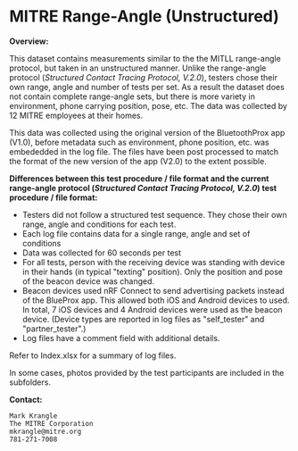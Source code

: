 # MITRE Range-Angle (Unstructured)

**Overview:**

This dataset contains measurements similar to the the MITLL range-angle protocol, but taken in an unstructured manner.  Unlike the range-angle protocol (_Structured Contact Tracing Protocol, V.2.0_), testers chose their own range, angle and number of tests per set.  As a result the dataset does not contain complete range-angle sets, but there is more variety in environment, phone carrying position, pose, etc.  The data was collected by 12 MITRE employees at their homes.

This data was collected using the original version of the BluetoothProx app (V1.0), before metadata such as environment, phone position, etc. was embededded in the log file.  The files have been post processed to match the format of the new version of the app (V2.0) to the extent possible.

**Differences between this test procedure / file format and the current range-angle protocol (_Structured Contact Tracing Protocol, V.2.0_) test procedure / file format:**

- Testers did not follow a structured test sequence.  They chose their own range, angle and conditions for each test.
- Each log file contains data for a single range, angle and set of conditions
- Data was collected for 60 seconds per test
- For all tests, person with the receiving device was standing with device in their hands (in typical "texting" position).  Only the position and pose of the beacon device was changed.
- Beacon devices used nRF Connect to send advertising packets instead of the BlueProx app.  This allowed both iOS and Android devices to used.  In total, 7 iOS devices and 4 Android devices were used as the beacon device.  (Device types are reported in log files as "self_tester" and "partner_tester".)
- Log files have a comment field with additional details.

Refer to Index.xlsx for a summary of log files. 

In some cases, photos provided by the test participants are included in the subfolders.

**Contact:**

	Mark Krangle
	The MITRE Corporation
	mkrangle@mitre.org
	781-271-7008
